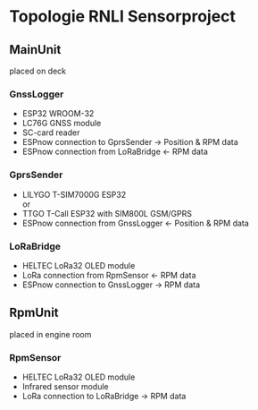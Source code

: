 # Topologie RNLI Sensorproject

## MainUnit

placed on deck

### GnssLogger

- ESP32 WROOM-32  
- LC76G GNSS module  
- SC-card reader  
- ESPnow connection to GprsSender -> Position & RPM data  
- ESPnow connection from LoRaBridge <- RPM data  

### GprsSender

- LILYGO T-SIM7000G ESP32  
or  
- TTGO T-Call ESP32 with SIM800L GSM/GPRS  
- ESPnow connection from GnssLogger <- Position & RPM data  

### LoRaBridge

- HELTEC LoRa32 OLED module  
- LoRa connection from RpmSensor <- RPM data  
- ESPnow connection to GnssLogger -> RPM data  

## RpmUnit

placed in engine room  

### RpmSensor

- HELTEC LoRa32 OLED module  
- Infrared sensor module  
- LoRa connection to LoRaBridge -> RPM data  

